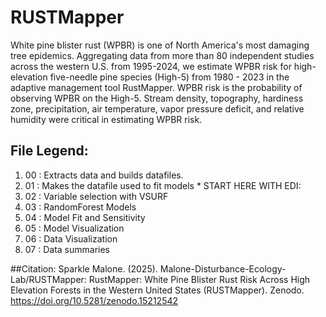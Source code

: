 # RUSTMapper

White pine blister rust (WPBR) is one of North America's most damaging tree epidemics. Aggregating data from more than 80 independent studies across the western U.S. from 1995-2024, we estimate WPBR risk for high-elevation five-needle pine species (High-5) from 1980 - 2023 in the adaptive management tool RustMapper. WPBR risk is the probability of observing WPBR on the High-5. Stream density, topography, hardiness zone, precipitation, air temperature, vapor pressure deficit, and relative humidity were critical in estimating WPBR risk.

## File Legend:
1. 00 : Extracts data and builds datafiles.
2. 01 : Makes the datafile used to fit models * START HERE WITH EDI:  
3. 02 : Variable selection with VSURF 
4. 03 : RandomForest Models 
5. 04 : Model Fit and Sensitivity 
6. 05 : Model Visualization 
7. 06 : Data Visualization
8. 07 : Data summaries

##Citation: 
Sparkle Malone. (2025). Malone-Disturbance-Ecology-Lab/RUSTMapper: RustMapper: White Pine Blister Rust Risk Across High Elevation Forests in the Western United States (RUSTMapper). Zenodo. https://doi.org/10.5281/zenodo.15212542
